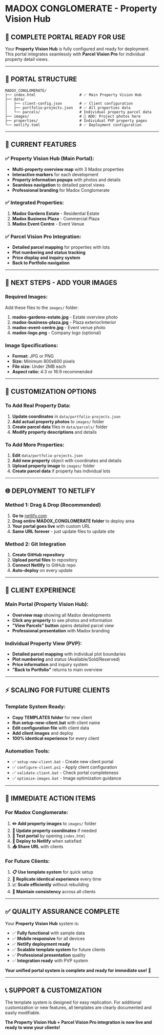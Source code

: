 # MADOX CONGLOMERATE - Property Vision Hub

## 🎯 **COMPLETE PORTAL READY FOR USE**

Your **Property Vision Hub** is fully configured and ready for deployment. This portal integrates seamlessly with **Parcel Vision Pro** for individual property detail views.

---

## 📁 **PORTAL STRUCTURE**

```
MADOX_CONGLOMERATE/
├── index.html                    # ✅ Main Property Vision Hub
├── data/
│   ├── client-config.json        # ✅ Client configuration
│   ├── portfolio-projects.json   # ✅ All properties data
│   └── parcels/                  # Individual property parcel data
├── images/                       # 📁 ADD: Project photos here
├── properties/                   # Individual PVP property pages
└── netlify.toml                  # ✅ Deployment configuration
```

---

## 🚀 **CURRENT FEATURES**

### **✅ Property Vision Hub (Main Portal):**
- **Multi-property overview map** with 3 Madox properties
- **Interactive markers** for each development
- **Property information popups** with photos and details
- **Seamless navigation** to detailed parcel views
- **Professional branding** for Madox Conglomerate

### **✅ Integrated Properties:**
1. **Madox Gardens Estate** - Residential Estate
2. **Madox Business Plaza** - Commercial Plaza  
3. **Madox Event Centre** - Event Venue

### **✅ Parcel Vision Pro Integration:**
- **Detailed parcel mapping** for properties with lots
- **Plot numbering and status tracking**
- **Price display and inquiry system**
- **Back to Portfolio navigation**

---

## 📸 **NEXT STEPS - ADD YOUR IMAGES**

### **Required Images:**
Add these files to the `images/` folder:

1. **madox-gardens-estate.jpg** - Estate overview photo
2. **madox-business-plaza.jpg** - Plaza exterior/interior
3. **madox-event-centre.jpg** - Event venue photo
4. **madox-logo.png** - Company logo (optional)

### **Image Specifications:**
- **Format:** JPG or PNG
- **Size:** Minimum 800x600 pixels
- **File size:** Under 2MB each
- **Aspect ratio:** 4:3 or 16:9 recommended

---

## 🔧 **CUSTOMIZATION OPTIONS**

### **To Add Real Property Data:**
1. **Update coordinates** in `data/portfolio-projects.json`
2. **Add actual property photos** to `images/` folder
3. **Create parcel data** files in `data/parcels/` folder
4. **Modify property descriptions** and details

### **To Add More Properties:**
1. **Edit** `data/portfolio-projects.json`
2. **Add new property** object with coordinates and details
3. **Upload property image** to `images/` folder
4. **Create parcel data** if property has individual lots

---

## 🌐 **DEPLOYMENT TO NETLIFY**

### **Method 1: Drag & Drop (Recommended)**
1. **Go to** [netlify.com](https://netlify.com)
2. **Drag entire MADOX_CONGLOMERATE folder** to deploy area
3. **Your portal goes live** with custom URL
4. **Same URL forever** - just update files to update site

### **Method 2: Git Integration**
1. **Create GitHub repository**
2. **Upload portal files** to repository
3. **Connect Netlify** to GitHub repo
4. **Auto-deploy** on every update

---

## 📱 **CLIENT EXPERIENCE**

### **Main Portal (Property Vision Hub):**
- **Overview map** showing all Madox developments
- **Click any property** to see photos and information
- **"View Parcels" button** opens detailed parcel view
- **Professional presentation** with Madox branding

### **Individual Property View (PVP):**
- **Detailed parcel mapping** with individual plot boundaries
- **Plot numbering** and status (Available/Sold/Reserved)
- **Price information** and inquiry system
- **"Back to Portfolio"** returns to main overview

---

## ⚡ **SCALING FOR FUTURE CLIENTS**

### **Template System Ready:**
- **Copy TEMPLATES folder** for new client
- **Run setup-new-client.bat** with client name
- **Edit configuration file** with client data
- **Add client images** and deploy
- **100% identical experience** for every client

### **Automation Tools:**
- ✅ `setup-new-client.bat` - Create new client portal
- ✅ `configure-client.ps1` - Apply client configuration
- ✅ `validate-client.bat` - Check portal completeness
- ✅ `optimize-images.bat` - Image optimization guidance

---

## 🎯 **IMMEDIATE ACTION ITEMS**

### **For Madox Conglomerate:**
1. **✏️ Add property images** to `images/` folder
2. **📍 Update property coordinates** if needed
3. **🧪 Test portal** by opening `index.html`
4. **🚀 Deploy to Netlify** when satisfied
5. **📤 Share URL** with clients

### **For Future Clients:**
1. **📋 Use template system** for quick setup
2. **🔄 Replicate identical experience** every time
3. **📈 Scale efficiently** without rebuilding
4. **💪 Maintain consistency** across all clients

---

## ✅ **QUALITY ASSURANCE COMPLETE**

Your **Property Vision Hub** system is:
- ✅ **Fully functional** with sample data
- ✅ **Mobile responsive** for all devices
- ✅ **Netlify deployment ready**
- ✅ **Scalable template system** for future clients
- ✅ **Professional presentation** quality
- ✅ **Integration ready** with PVP system

**Your unified portal system is complete and ready for immediate use!** 🎉

---

## 📞 **SUPPORT & CUSTOMIZATION**

The template system is designed for easy replication. For additional customization or new features, all templates are clearly documented and easily modifiable.

**The Property Vision Hub + Parcel Vision Pro integration is now live and ready to wow your clients!**